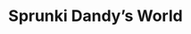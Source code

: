 ---
slug: sprunki-dandys-world-1786
title: Sprunki Dandy’s World
description: "Sprunki Dandy’s World is an exciting online game. Play for free directly in your browser!"
icon: /images/popular_mods/Sprunki Dandys World.png
url: https://html-classic.itch.zone/html/11721752/index.html
previewImage: /images/popular_mods/Sprunki Dandys World.png
type: popular mods

# SEO配置
seo:
  title: "Sprunki Dandy’s World - Play Free Online Game | Fun Browser Games"
  description: "Sprunki Dandy’s World - Play this fun online game for free in your browser. No download required!"
  ogImage: "/images/popular_mods/Sprunki Dandys World.png"
  keywords: "sprunki-dandys-world-1786, online game, browser game, free game, popular mods game, play online"

videoUrls:
  - https://www.youtube.com/embed/example1
  - https://www.youtube.com/embed/example2

whyPlay:
  title: "Why Play Sprunki Dandy’s World?"
  items:
    - "Immersive Gameplay: Sprunki Dandy’s World offers an engaging and immersive gaming experience that will keep you entertained for hours"
    - "Challenging Levels: Test your skills with increasingly difficult challenges and obstacles"
    - "Beautiful Graphics: Enjoy stunning visuals and smooth animations that bring the game world to life"
    - "Regular Updates: New content and features are added regularly to keep the game fresh and exciting"
    - "Free to Play: Experience all the fun without spending a penny"
    - "Community Features: Connect with other players, share strategies, and compete for high scores"
    - "Cross-Platform: Play on any device with a web browser, no downloads required"

features:
  title: "Key Features of Sprunki Dandy’s World"
  image: "/images/popular_mods/Sprunki Dandys World.png"
  items:
    - "Intuitive Controls: Easy to learn controls make Sprunki Dandy’s World accessible for players of all skill levels"
    - "Multiple Game Modes: Enjoy various gameplay options that provide different challenges and experiences"
    - "Character Customization: Personalize your gaming experience with unique characters and items"
    - "Achievement System: Complete special tasks to earn rewards and recognition"
    - "Leaderboards: Compete with players worldwide and see who can achieve the highest scores"

characteristics:
  title: "Game Characteristics"
  image: "/images/popular_mods/Sprunki Dandys World.png"
  items:
    - "Genre: Popular mods game with elements of strategy and skill"
    - "Difficulty: Suitable for both casual gamers and those seeking a challenge"
    - "Play Time: Quick sessions or extended gameplay, depending on your preference"
    - "Art Style: Vibrant and engaging visuals that enhance the gaming experience"
    - "Sound Design: Immersive audio that complements the gameplay perfectly"

info: "Sprunki Dandy’s World is an exciting online game that offers players a unique and engaging gaming experience. With its intuitive controls, stunning visuals, and challenging gameplay, Sprunki Dandy’s World provides hours of entertainment for players of all ages and skill levels. Whether you're looking for a quick gaming session during a break or an extended play session, Sprunki Dandy’s World delivers an immersive experience that will keep you coming back for more. The game features multiple levels of increasing difficulty, ensuring that players are constantly challenged as they progress. With regular updates adding new content and features, Sprunki Dandy’s World remains fresh and exciting, providing endless entertainment options for its growing community of players."

howToPlayIntro: "Welcome to Sprunki Dandy’s World! This guide will walk you through the basics and help you master the game. Whether you're a beginner or looking to improve your skills, these tips and instructions will enhance your gaming experience."

howToPlaySteps:
  - title: "Getting Started"
    description: "Begin your Sprunki Dandy’s World adventure by familiarizing yourself with the controls. Use your keyboard or mouse to navigate through the game interface. The tutorial will guide you through the basic mechanics and help you understand the objectives."
  - title: "Understanding the Objectives"
    description: "In Sprunki Dandy’s World, your main goal is to progress through levels by completing specific objectives. Each level presents unique challenges that require different strategies and approaches."
  - title: "Mastering the Controls"
    description: "Practice using the controls to improve your precision and reaction time. Sprunki Dandy’s World requires quick reflexes and strategic thinking to overcome obstacles and defeat opponents."
  - title: "Utilizing Power-ups"
    description: "Collect power-ups throughout the game to enhance your abilities and overcome difficult challenges. Each power-up offers unique advantages that can be crucial for success."
  - title: "Developing Strategies"
    description: "As you progress in Sprunki Dandy’s World, develop effective strategies for different scenarios. Analyze patterns, anticipate challenges, and adapt your approach to maximize your performance."

faq:
  title: "Frequently Asked Questions about Sprunki Dandy’s World"
  items:
    - question: "Is Sprunki Dandy’s World free to play?"
      answer: "Yes, Sprunki Dandy’s World is completely free to play directly in your web browser. No downloads or purchases are required to enjoy the full game experience."
    - question: "Can I play Sprunki Dandy’s World on mobile devices?"
      answer: "Yes, Sprunki Dandy’s World is optimized for both desktop and mobile play. You can enjoy the game on any device with a web browser and internet connection."
    - question: "Are there any in-game purchases?"
      answer: "While Sprunki Dandy’s World is free to play, there may be optional in-game purchases available for cosmetic items or additional features that don't affect core gameplay."
    - question: "How often is Sprunki Dandy’s World updated?"
      answer: "The developers regularly update Sprunki Dandy’s World with new content, features, and improvements based on player feedback and game performance."
    - question: "Can I play Sprunki Dandy’s World offline?"
      answer: "Currently, Sprunki Dandy’s World requires an internet connection to play as it's a browser-based online game."
    - question: "Is Sprunki Dandy’s World suitable for children?"
      answer: "Yes, Sprunki Dandy’s World is designed to be family-friendly and suitable for players of all ages."
    - question: "How do I report bugs or issues?"
      answer: "If you encounter any problems while playing Sprunki Dandy’s World, you can report them through the game's support page or contact the developers directly through their website."
    - question: "Still Have Questions?"
      answer: "If you have additional questions about Sprunki Dandy’s World that aren't covered in this FAQ, please visit our support center or contact our customer service team for assistance."
---